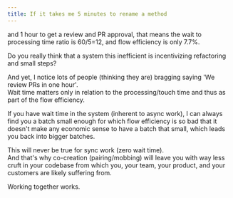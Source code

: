 ```yaml
---
title: If it takes me 5 minutes to rename a method
---
```


and 1 hour to get a review and PR approval, that means the wait to processing time ratio is 60/5=12, and flow efficiency is only 7.7%.

Do you really think that a system this inefficient is incentivizing refactoring and small steps?


And yet, I notice lots of people (thinking they are) bragging saying 'We review PRs in one hour'.  
Wait time matters only in relation to the processing/touch time and thus as part of the flow efficiency.

If you have wait time in the system (inherent to async work), I can always find you a batch small enough for which flow efficiency is so bad that it doesn't make any economic sense to have a batch that small, which leads you back into bigger batches.

This will never be true for sync work (zero wait time).  
And that's why co-creation (pairing/mobbing) will leave you with way less cruft in your codebase from which you, your team, your product, and your customers are likely suffering from.

Working together works.

